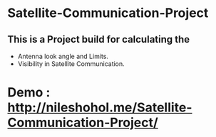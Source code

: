 # Satellite-Communication-Project

## This is a Project build for calculating the 
* Antenna look angle and Limits. 
* Visibility in Satellite Communication.

# Demo : http://nileshohol.me/Satellite-Communication-Project/
